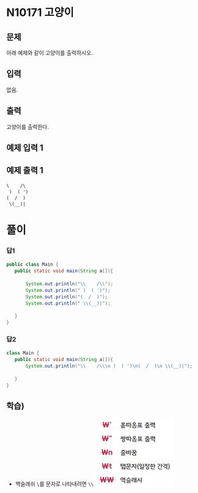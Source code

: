 # N10171 고양이
## 문제
아래 예제와 같이 고양이를 출력하시오.

## 입력
없음.

## 출력
고양이를 출력한다.

## 예제 입력 1 
## 예제 출력 1 
```
\    /\
 )  ( ')
(  /  )
 \(__)|
 ```

 # 풀이
 ### 답1
 ```java
 public class Main {
    public static void main(String a[]){	
	 
    	System.out.println("\\    /\\"); 
    	System.out.println(" )  ( ')");
    	System.out.println("(  /  )");
    	System.out.println(" \\(__)|");    	   	
     
    }        
}
 ```
### 답2
 ```java
 class Main {
    public static void main(String a[]){	
        System.out.println("\\    /\\\n )  ( ')\n(  /  )\n \\(__)|");   	
     
    }        
}
 ```

 ## 학습)
 * 백슬래쉬 `\`를 문자로 나타내려면 `\\`
  ![backSlash](image/backSlash.png)